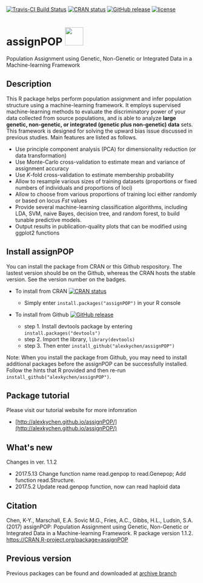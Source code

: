 [![Travis-CI Build Status](https://travis-ci.org/alexkychen/assignPOP.svg?branch=master)](https://travis-ci.org/alexkychen/assignPOP)
[![CRAN status](http://www.r-pkg.org/badges/version/assignPOP)](https://cran.r-project.org/package=assignPOP)
[![GitHub release](https://img.shields.io/github/release/alexkychen/assignPOP.svg)](https://github.com/alexkychen/assignPOP/releases)
[![license](https://img.shields.io/github/license/alexkychen/assignPOP.svg)](https://github.com/alexkychen/assignPOP/blob/master/LICENSE.md)

# assignPOP <img src="https://www.r-project.org/logo/Rlogo.svg" width="48">

Population Assignment using Genetic, Non-Genetic or Integrated Data in a Machine-learning Framework

## Description
This R package helps perform population assignment and infer population structure using a machine-learning framework. It employs supervised machine-learning methods to evaluate the discriminatory power of your data collected from source populations, and is able to analyze **large genetic, non-genetic, or integrated (genetic plus non-genetic) data** sets. This framework is designed for solving the upward bias issue discussed in previous studies. Main features are listed as follows.

- Use principle component analysis (PCA) for dimensionality reduction (or data transformation)
- Use Monte-Carlo cross-validation to estimate mean and variance of assignment accuracy
- Use *K*-fold cross-validation to estimate membership probability
- Allow to resample various sizes of training datasets (proportions or fixed numbers of individuals and proportions of loci)
- Allow to choose from various proportions of training loci either randomly or based on locus *Fst* values
- Provide several machine-learning classification algorithms, including LDA, SVM, naive Bayes, decision tree, and random forest, to build tunable predictive models.
- Output results in publication-quality plots that can be modified using ggplot2 functions

## Install assignPOP
You can install the package from CRAN or this Github respository. The lastest version should be on the Github, whereas the CRAN hosts the stable version. See the version number on the badges. 

- To install from CRAN [![CRAN status](http://www.r-pkg.org/badges/version/assignPOP)](https://cran.r-project.org/package=assignPOP)
  * Simply enter `install.packages("assignPOP")` in your R console

- To install from Github [![GitHub release](https://img.shields.io/github/release/alexkychen/assignPOP.svg)](https://github.com/alexkychen/assignPOP/releases)
  * step 1. Install devtools package by entering `install.packages("devtools")`
  * step 2. Import the library, `library(devtools)`
  * step 3. Then enter `install_github("alexkychen/assignPOP")` 

Note: When you install the package from Github, you may need to install additional packages before the assignPOP can be successfully installed. Follow the hints that R provided and then re-run `install_github("alexkychen/assignPOP")`.

## Package tutorial
Please visit our tutorial website for more infomration
* [http://alexkychen.github.io/assignPOP/](http://alexkychen.github.io/assignPOP/)

## What's new

Changes in ver. 1.1.2
- 2017.5.13 Change function name read.genpop to read.Genepop; Add function read.Structure.
- 2017.5.2 Update read.genpop function, now can read haploid data

## Citation
Chen, K-Y., Marschall, E.A. Sovic M.G., Fries, A.C., Gibbs, H.L., Ludsin, S.A. (2017) assignPOP: Population Assignment using Genetic, Non-Genetic or Integrated Data in a Machine-learning Framework. R package version 1.1.2. https://CRAN.R-project.org/package=assignPOP 

## Previous version
Previous packages can be found and downloaded at [archive branch](https://github.com/alexkychen/assignPOP/tree/archive)

